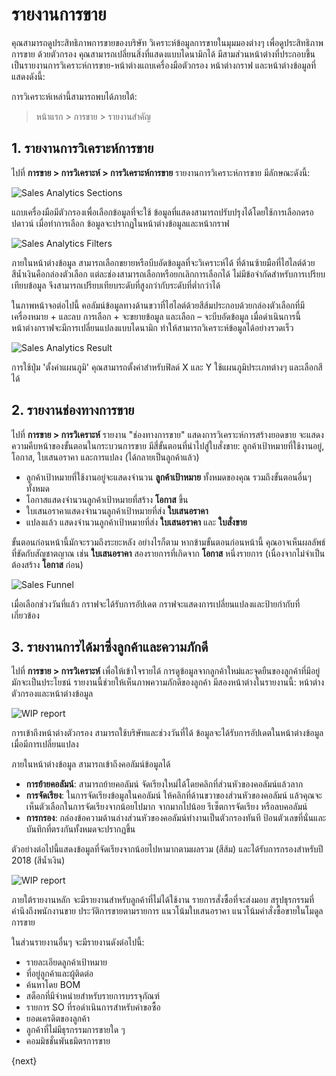 <!-- add-breadcrumbs -->
# รายงานการขาย

คุณสามารถดูประสิทธิภาพการขายของบริษัท วิเคราะห์ข้อมูลการขายในมุมมองต่างๆ เพื่อดูประสิทธิภาพการขาย
ด้วยตัวกรอง คุณสามารถเปลี่ยนสิ่งที่แสดงแบบไดนามิกได้
มีสามส่วนหน้าต่างที่ประกอบขึ้นเป็นรายงานการวิเคราะห์การขาย-หน้าต่างแถบเครื่องมือตัวกรอง หน้าต่างกราฟ และหน้าต่างข้อมูลที่แสดงดังนี้:

การวิเคราะห์เหล่านี้สามารถพบได้ภายใต้:
> หน้าแรก > การขาย > รายงานสำคัญ

## 1. รายงานการวิเคราะห์การขาย
ไปที่ **การขาย > การวิเคราะห์ > การวิเคราะห์การขาย** รายงานการวิเคราะห์การขาย มีลักษณะดังนี้:

  <img class="screenshot" alt="Sales Analytics Sections" src="/docs/assets/img/selling/sales-analytics-sections.png">

แถบเครื่องมือมีตัวกรองเพื่อเลือกข้อมูลที่จะใช้ ข้อมูลที่แสดงสามารถปรับปรุงได้โดยใช้การเลือกดรอปดาวน์ เมื่อทำการเลือก ข้อมูลจะปรากฏในหน้าต่างข้อมูลและหน้ากราฟ

  <img class="screenshot" alt="Sales Analytics Filters" src="/docs/assets/img/selling/sales-analytics-filters.png">

ภายในหน้าต่างข้อมูล สามารถเลือกขยายหรือบีบอัดข้อมูลที่จะวิเคราะห์ได้ ที่ด้านซ้ายมือที่ไฮไลต์ด้วยสีน้ำเงินคือกล่องตัวเลือก แต่ละช่องสามารถเลือกหรือยกเลิกการเลือกได้ ไม่มีข้อจำกัดสำหรับการเปรียบเทียบข้อมูล จึงสามารถเปรียบเทียบระดับที่สูงกว่ากับระดับที่ต่ำกว่าได้

ในภาพหน้าจอต่อไปนี้ คอลัมน์ข้อมูลทางด้านขวาที่ไฮไลต์ด้วยสีส้มประกอบด้วยกล่องตัวเลือกที่มีเครื่องหมาย + และลบ การเลือก + จะขยายข้อมูล และเลือก – จะบีบอัดข้อมูล เมื่อดำเนินการนี้ หน้าต่างกราฟจะมีการเปลี่ยนแปลงแบบไดนามิก ทำให้สามารถวิเคราะห์ข้อมูลได้อย่างรวดเร็ว

   <img class="screenshot" alt="Sales Analytics Result" src="/docs/assets/img/selling/sales-analytics-result.png">

การใช้ปุ่ม 'ตั้งค่าแผนภูมิ' คุณสามารถตั้งค่าสำหรับฟิลด์ X และ Y ใช้แผนภูมิประเภทต่างๆ และเลือกสีได้

## 2. รายงานช่องทางการขาย
ไปที่ **การขาย > การวิเคราะห์** รายงาน "ช่องทางการขาย" แสดงการวิเคราะห์การสร้างยอดขาย จะแสดงความคืบหน้าของขั้นตอนในกระบวนการขาย มีสี่ขั้นตอนที่นำไปสู่ใบสั่งขาย: ลูกค้าเป้าหมายที่ใช้งานอยู่, โอกาส, ใบเสนอราคา และการแปลง (ได้กลายเป็นลูกค้าแล้ว)

- ลูกค้าเป้าหมายที่ใช้งานอยู่จะแสดงจำนวน **ลูกค้าเป้าหมาย** ทั้งหมดของคุณ รวมถึงขั้นตอนอื่นๆ ทั้งหมด
- โอกาสแสดงจำนวนลูกค้าเป้าหมายที่สร้าง **โอกาส** ขึ้น
- ใบเสนอราคาแสดงจำนวนลูกค้าเป้าหมายที่ส่ง **ใบเสนอราคา**
- แปลงแล้ว แสดงจำนวนลูกค้าเป้าหมายที่ส่ง **ใบเสนอราคา** และ **ใบสั่งขาย**

ขั้นตอนก่อนหน้านี้มักจะรวมถึงระยะหลัง อย่างไรก็ตาม หากข้ามขั้นตอนก่อนหน้านี้ คุณอาจเห็นผลลัพธ์ที่ขัดกับสัญชาตญาณ เช่น **ใบเสนอราคา** สองรายการที่เกิดจาก **โอกาส** หนึ่งรายการ (เนื่องจากไม่จำเป็นต้องสร้าง **โอกาส** ก่อน)

<img alt="Sales Funnel" class="screenshot" src="/docs/assets/img/crm/sales_funnel.png">

เมื่อเลือกช่วงวันที่แล้ว กราฟจะได้รับการอัปเดต กราฟจะแสดงการเปลี่ยนแปลงและป้ายกำกับที่เกี่ยวข้อง

## 3. รายงานการได้มาซึ่งลูกค้าและความภักดี
ไปที่ **การขาย > การวิเคราะห์**
เพื่อให้เข้าใจรายได้ การดูข้อมูลจากลูกค้าใหม่และจุดยืนของลูกค้าที่มีอยู่มักจะเป็นประโยชน์ รายงานนี้ช่วยให้เห็นภาพความภักดีของลูกค้า มีสองหน้าต่างในรายงานนี้: หน้าต่างตัวกรองและหน้าต่างข้อมูล

<img class="screenshot" alt="WIP report" src="/docs/assets/img/selling/acquisition-and-loyalty-1.png">

การเข้าถึงหน้าต่างตัวกรอง สามารถใช้บริษัทและช่วงวันที่ได้ ข้อมูลจะได้รับการอัปเดตในหน้าต่างข้อมูลเมื่อมีการเปลี่ยนแปลง

ภายในหน้าต่างข้อมูล สามารถเข้าถึงคอลัมน์ข้อมูลได้

* **การย้ายคอลัมน์**: สามารถย้ายคอลัมน์ จัดเรียงใหม่ได้โดยคลิกที่ส่วนหัวของคอลัมน์แล้วลาก
* **การจัดเรียง**: ในการจัดเรียงข้อมูลในคอลัมน์ ให้คลิกที่ด้านขวาของส่วนหัวของคอลัมน์ แล้วคุณจะเห็นตัวเลือกในการจัดเรียงจากน้อยไปมาก จากมากไปน้อย รีเซ็ตการจัดเรียง หรือลบคอลัมน์
* **การกรอง**: กล่องข้อความด้านล่างส่วนหัวของคอลัมน์ทำงานเป็นตัวกรองทันที ป้อนตัวเลขที่นั่นและบันทึกที่ตรงกันทั้งหมดจะปรากฏขึ้น

ตัวอย่างต่อไปนี้แสดงข้อมูลที่จัดเรียงจากน้อยไปหามากตามผลรวม (สีส้ม) และได้รับการกรองสำหรับปี 2018 (สีน้ำเงิน)

<img class="screenshot" alt="WIP report" src="/docs/assets/img/selling/acquisition-and-loyalty-2.png">

ภายใต้รายงานหลัก จะมีรายงานสำหรับลูกค้าที่ไม่ได้ใช้งาน รายการสั่งซื้อที่จะส่งมอบ สรุปธุรกรรมที่คำนึงถึงพนักงานขาย ประวัติการขายตามรายการ แนวโน้มใบเสนอราคา แนวโน้มคำสั่งซื้อขายในโมดูลการขาย

ในส่วนรายงานอื่นๆ จะมีรายงานดังต่อไปนี้:

* รายละเอียดลูกค้าเป้าหมาย
* ที่อยู่ลูกค้าและผู้ติดต่อ
* ค้นหาโดย BOM
* สต็อกที่มีจำหน่ายสำหรับรายการบรรจุภัณฑ์
* รายการ SO ที่รอดำเนินการสำหรับคำขอซื้อ
* ยอดเครดิตของลูกค้า
* ลูกค้าที่ไม่มีธุรกรรมการขายใด ๆ
* คอมมิชชั่นพันธมิตรการขาย

{next}
